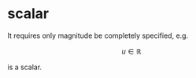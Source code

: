 # scalar
It requires only magnitude be completely specified, e.g.

$$
u \in \mathbb{R}
$$

is a scalar.
